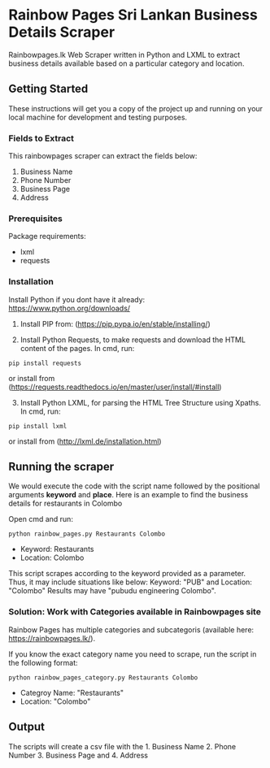 # Rainbow Pages Sri Lankan Business Details Scraper

Rainbowpages.lk Web Scraper written in Python and LXML to extract business details available based on a particular category and location.


## Getting Started

These instructions will get you a copy of the project up and running on your local machine for development and testing purposes.

### Fields to Extract

This rainbowpages scraper can extract the fields below:

1. Business Name
2. Phone Number
3. Business Page
4. Address

### Prerequisites

Package requirements:

 - lxml
 - requests

### Installation

Install Python if you dont have it already: https://www.python.org/downloads/

1. Install PIP from: (https://pip.pypa.io/en/stable/installing/) 

2. Install Python Requests, to make requests and download the HTML content of the pages. In cmd, run: 
````
pip install requests
````
 or install from (https://requests.readthedocs.io/en/master/user/install/#install)

3. Install Python LXML, for parsing the HTML Tree Structure using Xpaths. In cmd, run:
```
pip install lxml 
```
or install from (http://lxml.de/installation.html)

## Running the scraper
We would execute the code with the script name followed by the positional arguments **keyword** and **place**. Here is an example
to find the business details for restaurants in Colombo

Open cmd and run:

```
python rainbow_pages.py Restaurants Colombo
```
- Keyword: Restaurants 
- Location: Colombo


This script scrapes according to the keyword provided as a parameter. Thus, it may include situations like below:
Keyword: "PUB" and
Location: "Colombo"
Results may have "pubudu engineering Colombo".

### Solution: Work with Categories available in Rainbowpages site
Rainbow Pages has multiple categories and subcategoris (available here: https://rainbowpages.lk/).

If you know the exact category name you need to scrape, run the script in the following format:

```
python rainbow_pages_category.py Restaurants Colombo
```
- Categroy Name: "Restaurants"
- Location: "Colombo"


## Output

The scripts will create a csv file with the 1. Business Name 2. Phone Number 3. Business Page and 4. Address


 
 

